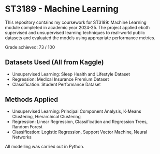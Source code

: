 # ST3189 - Machine Learning

This repository contains my coursework for ST3189: Machine Learning module completed in academic year 2024-25. The project applied eboth supervised and unsupervised learning techniques to real-world public datasets and evaluated the models using appropriate performance metrics. 

Grade achieved: 73 / 100

## Datasets Used (All from Kaggle)
- Unsupervised Learning: Sleep Health and Lifestyle Dataset
- Regression: Medical Insurance Premium Dataset
- Classification: Student Performance Dataset

## Methods Applied
- Unsupervised Learning: Principal Component Analysis, K-Means Clustering, Hierarchical Clustering
- Regression: Linear Regression, Classification and Regression Trees, Random Forest
- Classification: Logistic Regression, Support Vector Machine, Neural Networks

All modelling was carried out in Python.
